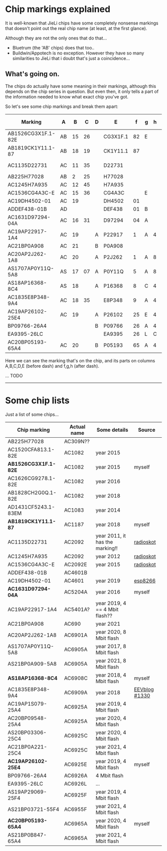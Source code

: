 # Chip markings explained

It is well-known that JieLi chips have some completely nonsense markings that
doesn't point out the real chip name (at least, at the first glance).

Although they are not the only ones that do that...

- Bluetrum (the 'AB' chips) does that too..
- Buildwin/Appotech is no exception. However they have so many similarities to JieLi that i doubt that's just a coincidence...

## What's going on.

The chips do actually have some meaning in their markings, although this depends on the chip series in question.
But even then, it only tells a part of the information needed to know what exact chip you've got.

So let's see some chip markings and break them apart:

| Marking             | A  | B  | C  | D | E        | f  | g | h | Actual name      |
|---------------------|----|----|----|---|----------|----|---|---|------------------|
| AB1526CG3X1F.1-82E  | AB | 15 | 26 |   | CG3X1F.1 | 82 | E |   | AC1082E          |
| AB1819CK1Y11.1-87   | AB | 18 | 19 |   | CK1Y11.1 | 87 |   |   | AC1187           |
| AC1135D22731        | AC | 11 | 35 |   | D22731   |    |   |   | AC2092 (indeed!) |
| AB225H77028         | AB | 2  | 25 |   | H77028   |    |   |   | ACx09N           |
| AC1245H7A935        | AC | 12 | 45 |   | H7A935   |    |   |   | AC2092           |
| AC1536CG4A3C-E      | AC | 15 | 36 |   | CG4A3C   |    | E |   | AC2092E          |
| AC19DH4502-01       | AC | 19 |    |   | DH4502   | 01 |   |   | AC4601           |
| ADDEF438-01B        | AD |    |    |   | DEF438   | 01 | B |   | AC4601B          |
| AC1631D97294-04A    | AC | 16 | 31 |   | D97294   | 04 | A |   | AC5204A          |
| AC19AP22917-1A4     | AC | 19 |    | A | P22917   | 1  | A | 4 | AC5x01A          |
| AC21BP0A908         | AC | 21 |    | B | P0A908   |    |   |   | AC690N           |
| AC20AP2J262-1A8     | AC | 20 |    | A | P2J262   | 1  | A | 8 | AC6901A          |
| AS1707AP0Y11Q-5A8   | AS | 17 | 07 | A | P0Y11Q   | 5  | A | 8 | AC6905A          |
| AS18AP16368-8C4     | AS | 18 |    | A | P16368   | 8  | C | 4 | AC6908C          |
| AC1835E8P348-9A4    | AC | 18 | 35 |   | E8P348   | 9  | A | 4 | AC6909A          |
| AC19AP26102-25E4    | AC | 19 |    | A | P26102   | 25 | E | 4 | AC6925E          |
| BP09766-26A4        |    |    |    | B | P09766   | 26 | A | 4 | AC6926A          |
| EA9395-26LC         |    |    |    |   | EA9395   | 26 | L | C | AC6926L          |
| AC20BP05193-65A4    | AC | 20 |    | B | P05193   | 65 | A | 4 | AC6965A          |

Here we can see the marking that's on the chip, and its parts on columns A,B,C,D,E (before dash) and f,g,h (after dash).

... TODO

----------------------------------------------------------------------------

# Some chip lists

Just a list of some chips...

| Chip marking            | Actual name  | Some details                   | Source |
|-------------------------|--------------|--------------------------------|--------|
| AB225H77028             | AC309N??     |                                |        |
| AC1520CFA813.1-82E      | AC1082       | year 2015                      |        |
| **AB1526CG3X1F.1-82E**  | AC1082       | year 2015                      | myself |
| AC1626CG9278.1-82E      | AC1082       | year 2016                      |        |
| AB1828CH2G0Q.1-82E      | AC1082       | year 2018                      |        |
| AD1431CF5243.1-83EM     | AC1083       | year 2014                      |        |
| **AB1819CK1Y11.1-87**   | AC1187       | year 2018                      | myself |
| AC1135D22731            | AC2092       | year 2011, it has the marking!!| [radioskot](https://cxemi.ru/forum/11-14227-412259-16-1553886662) |
| AC1245H7A935            | AC2092       | year 2012                      | [radioskot](https://cxemi.ru/forum/11-14227-396258-16-1539715165) |
| AC1536CG4A3C-E          | AC2092E      | year 2015                      | [radioskot](https://cxemi.ru/forum/11-14227-412259-16-1553886662) |
| ADDEF438-01B            | AC4601B      |                                |        |
| AC19DH4502-01           | AC4601       | year 2019                      | [esp8266](https://esp8266.ru/forum/threads/jl-soc.5500/post-88589) |
| **AC1631D97294-04A**    | AC5204A      | year 2016                      | myself |
| AC19AP22917-1A4         | AC5401A?     | year 2019, 4 == 4 Mbit flash?? |        |
| AC21BP0A908             | AC690        | year 2021                      |        |
| AC20AP2J262-1A8         | AC6901A      | year 2020, 8 Mbit flash        |        |
| AS1707AP0Y11Q-5A8       | AC6905A      | year 2017, 8 Mbit flash        |        |
| AS21BP0A909-5A8         | AC6905A      | year 2021, 8 Mbit flash        |        |
| **AS18AP16368-8C4**     | AC6908C      | year 2018, 4 Mbit flash        | myself |
| AC1835E8P348-9A4        | AC6909A      | year 2018                      | [EEVblog #1330](https://youtu.be/gj70jpdVMPY?t=702) |
| AC19AP1S079-25A4        | AC6925A      | year 2019, 4 Mbit flash        |        |
| AC20BP09548-25A4        | AC6925A      | year 2020, 4 Mbit flash        |        |
| AS20BP03306-25C4        | AC6925C      | year 2020, 4 Mbit flash        |        |
| AC21BP0A221-25C4        | AC6925C      | year 2021, 4 Mbit flash        |        |
| **AC19AP26102-25E4**    | AC6925E      | year 2019, 4 Mbit flash        | myself |
| BP09766-26A4            | AC6926A      | 4 Mbit flash                   |        |
| EA9395-26LC             | AC6926L      | ...                            |        |
| AS19AP29069-25F4        | AC6925F      | year 2019, 4 Mbit flash        |        |
| AS21BP03721-55F4        | AC6955F      | year 2021, 4 Mbit flash        |        |
| **AC20BP05193-65A4**    | AC6965A      | year 2020, 4 Mbit flash        | myself |
| AS21BP0B847-65A4        | AC6965A      | year 2021, 4 Mbit flash        |        |

